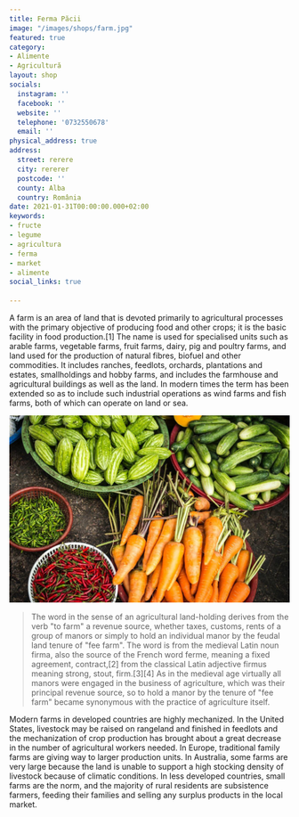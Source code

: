 ```yaml
---
title: Ferma Păcii
image: "/images/shops/farm.jpg"
featured: true
category:
- Alimente
- Agricultură
layout: shop
socials:
  instagram: ''
  facebook: ''
  website: ''
  telephone: '0732550678'
  email: ''
physical_address: true
address:
  street: rerere
  city: rererer
  postcode: ''
  county: Alba
  country: România
date: 2021-01-31T00:00:00.000+02:00
keywords:
- fructe
- legume
- agricultura
- ferma
- market
- alimente
social_links: true

---
```

A farm is an area of land that is devoted primarily to agricultural processes with the primary objective of producing food and other crops; it is the basic facility in food production.[1] The name is used for specialised units such as arable farms, vegetable farms, fruit farms, dairy, pig and poultry farms, and land used for the production of natural fibres, biofuel and other commodities. It includes ranches, feedlots, orchards, plantations and estates, smallholdings and hobby farms, and includes the farmhouse and agricultural buildings as well as the land. In modern times the term has been extended so as to include such industrial operations as wind farms and fish farms, both of which can operate on land or sea.

![Farm](/images/shops/farm.jpg)

> The word in the sense of an agricultural land-holding derives from the verb "to farm" a revenue source, whether taxes, customs, rents of a group of manors or simply to hold an individual manor by the feudal land tenure of "fee farm". The word is from the medieval Latin noun firma, also the source of the French word ferme, meaning a fixed agreement, contract,[2] from the classical Latin adjective firmus meaning strong, stout, firm.[3][4] As in the medieval age virtually all manors were engaged in the business of agriculture, which was their principal revenue source, so to hold a manor by the tenure of "fee farm" became synonymous with the practice of agriculture itself.

Modern farms in developed countries are highly mechanized. In the United States, livestock may be raised on rangeland and finished in feedlots and the mechanization of crop production has brought about a great decrease in the number of agricultural workers needed. In Europe, traditional family farms are giving way to larger production units. In Australia, some farms are very large because the land is unable to support a high stocking density of livestock because of climatic conditions. In less developed countries, small farms are the norm, and the majority of rural residents are subsistence farmers, feeding their families and selling any surplus products in the local market.